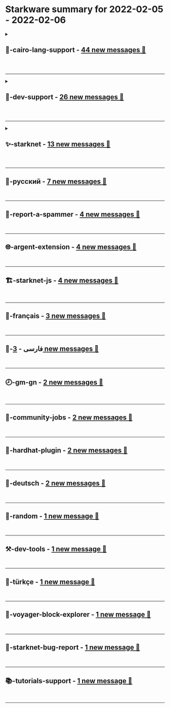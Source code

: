 # **Starkware** summary for **2022-02-05** - **2022-02-06**

<details>
<summary>

## **🦅-cairo-lang-support** - [44 new messages 📨](https://discord.com/channels/793094838509764618/793094838987128843)

</summary>

---


### 🔝 **Topics and related messages**

1. **cairo, contracts, felt**

    th0rgal --- *So we use local when we lost the value with ap (but alloc_local can do it for us) And we use tempvar when we have multiple possibilities and we want them to be at the same location in the stack?* **&rarr;** [Discord Discussion](https://discord.com/channels/793094838509764618/793094838987128843/939928064245239878)

    FeedTheFed | StarkWare --- *see the links I gave, they explained precisely this (tldr, you want the reference value to be independent of the branch chosen, by adding this tempvar to both branches the reference is to [ap-1])* **&rarr;** [Discord Discussion](https://discord.com/channels/793094838509764618/793094838987128843/939927255608623175)

    th0rgal --- *> If I understand correctly, by calling _merge_util, I have shifted an indeterminate number of cells in ap, and the compiler doesn't have much way to find it. > So here the idea is to create a local reference using the keyword local. So my variable will no longer be in ap but in fp To face the "revoked reference issue" which I understood as an unknown shift in ap we used fp (local). But for the conditional example in the documentation, they are using tempvar. How would that work?* **&rarr;** [Discord Discussion](https://discord.com/channels/793094838509764618/793094838987128843/939926422254911618)

2. **652210513886969902, revoke, next_best_plots_amount end understand**

    th0rgal --- *Sure. It's at the end of this section:* **&rarr;** [Discord Discussion](https://discord.com/channels/793094838509764618/793094838987128843/939926830717235301)

    FeedTheFed | StarkWare --- *can you link the example you're talking about?* **&rarr;** [Discord Discussion](https://discord.com/channels/793094838509764618/793094838987128843/939926723963805697)

    th0rgal --- *Thank you, I'll make sure to read those. I have a question though* **&rarr;** [Discord Discussion](https://discord.com/channels/793094838509764618/793094838987128843/939925950831943700)

</details>

&nbsp;  

---

<details>
<summary>

## **🤗-dev-support** - [26 new messages 📨](https://discord.com/channels/793094838509764618/793094838987128844)

</summary>

---

### ↩️ **Messages with most replies**

* [2 ↩️] *Let's do the math together according the SN fee formula. For the sake of this calculation let's assume you don't have any L2->L1 messages and even you don't change any state (storage) in your transaction (which has relatively very high cost and will push the numbers even higher). Just the 250K steps. Let's assume the following: gas_price = 100 gwei gas_per_step = 0.3 (**Starkware team**, if you have a more accurate estimation, pls correct me) Eth price = $3K  So, 100 * 10^(-9) * (250K *0.3) * 3000 = $22.5* **&rarr;** [Discord Discussion](https://discord.com/channels/793094838509764618/793094838987128844/939806921052016640)

* [2 ↩️] *Is it fine to deploy contracts with computationally expensive calls to the testnet? Not sure the kind of things that have been deployed before, but a small test in chess.cairo of checking the legality of 3 moves, advancing the board, and getting the result of a state currently takes 2M steps. (we haven't tackled on improving performance yet) This takes around 3 min in my computer and 4 GB RAM so I'm asking if it's "civic" to deploy this as it is to testnet, or should we fix performance first?* **&rarr;** [Discord Discussion](https://discord.com/channels/793094838509764618/793094838987128844/939739556075438102)


---


### 🔝 **Topics and related messages**

1. **gas_per_step, takes, precise**

    Verde --- *If uploading 250k steps costs 75k gas then yeah it'd be pretty insane. I'm not sure if 0.3 is excessive or not, but it'd make many use cases prohibitively expensive, what would be the point then? Getting a more precise estimate (at least, the order of magnitude) for the gas_per_step is very important to me, because I'm deliberately making it more expensive computationally to require less storage updates. So far, all it takes it 1 state change (so, 2 slots of calldata) + steps to move. But, I'll work on reducing the number of steps, I got a bunch of ideas* **&rarr;** [Discord Discussion](https://discord.com/channels/793094838509764618/793094838987128844/939927426035761302)

    mottyl --- *Let's do the math together according the SN fee formula. For the sake of this calculation let's assume you don't have any L2->L1 messages and even you don't change any state (storage) in your transaction (which has relatively very high cost and will push the numbers even higher). Just the 250K steps. Let's assume the following: gas_price = 100 gwei gas_per_step = 0.3 (**Starkware team**, if you have a more accurate estimation, pls correct me) Eth price = $3K  So, 100 * 10^(-9) * (250K *0.3) * 3000 = $22.5* **&rarr;** [Discord Discussion](https://discord.com/channels/793094838509764618/793094838987128844/939806921052016640)

    Verde --- *Does it cost dozens of dollars to emit 250k steps?* **&rarr;** [Discord Discussion](https://discord.com/channels/793094838509764618/793094838987128844/939789011755614218)

2. **using, 986, py line**

    smchala --- *Hello, just following : https://starknet.io/docs/hello_starknet/account_setup.html#installation got the following error while trying to Creating an account: deploy_account:  Got ClientConnectorCertificateError Traceback (most recent call last):   File "/cairo_venv/lib/python3.8/site-packages/aiohttp/connector.py", line 986, in _wrap_create_connection     return await self._loop.create_connection(*args, **kwargs)  # type: ignore[return-value]  ...  would you please help? not sure if my mac setup is not using the same python version or something else...?* **&rarr;** [Discord Discussion](https://discord.com/channels/793094838509764618/793094838987128844/939923483188658217)

    kmd --- *Thank you so much! many things are getting clearer.* **&rarr;** [Discord Discussion](https://discord.com/channels/793094838509764618/793094838987128844/939816365248901120)

    kmd --- *Great! I'll look into the code more. Thank you!* **&rarr;** [Discord Discussion](https://discord.com/channels/793094838509764618/793094838987128844/939727702083125269)

</details>

&nbsp;  

---

<details>
<summary>

## **✨-starknet** - [13 new messages 📨](https://discord.com/channels/793094838509764618/853954510515208192)

</summary>

---

### 💌 **Most reacted messages**

1. *https://twitter.com/ahboyash/status/1485939275065868289?s=20&t=H8fAugcbwKgMJWswEvBkpw  Added Starknet here! Lemme know if I missed out on anything 😮* **&rarr;** [Discord Discussion](https://discord.com/channels/793094838509764618/853954510515208192/939585433938051132)


---
</details>

&nbsp;  

---

## **🍯-русский** - [7 new messages 📨](https://discord.com/channels/793094838509764618/895711335801819187)
&nbsp;  

---

## **🧹-report-a-spammer** - [4 new messages 📨](https://discord.com/channels/793094838509764618/908073673183862874)
&nbsp;  

---

## **🌐-argent-extension** - [4 new messages 📨](https://discord.com/channels/793094838509764618/908663762150645770)
&nbsp;  

---

## **🏗-starknet-js** - [4 new messages 📨](https://discord.com/channels/793094838509764618/927918707613786162)
&nbsp;  

---

## **🥐-français** - [3 new messages 📨](https://discord.com/channels/793094838509764618/802928244139360306)
&nbsp;  

---

## **🍚-فارسی** - [3 new messages 📨](https://discord.com/channels/793094838509764618/912406778204012564)
&nbsp;  

---

## **🕗-gm-gn** - [2 new messages 📨](https://discord.com/channels/793094838509764618/884341617992024105)
&nbsp;  

---

## **👷-community-jobs** - [2 new messages 📨](https://discord.com/channels/793094838509764618/898210860030386178)
&nbsp;  

---

## **👷-hardhat-plugin** - [2 new messages 📨](https://discord.com/channels/793094838509764618/912735106899275856)
&nbsp;  

---

## **🥨-deutsch** - [2 new messages 📨](https://discord.com/channels/793094838509764618/915844624176803882)
&nbsp;  

---

## **🐠-random** - [1 new message 📨](https://discord.com/channels/793094838509764618/893514287887294526)
&nbsp;  

---

## **⚒-dev-tools** - [1 new message 📨](https://discord.com/channels/793094838509764618/894580545311359026)
&nbsp;  

---

## **🥙-türkçe** - [1 new message 📨](https://discord.com/channels/793094838509764618/899302454020177970)
&nbsp;  

---

## **🔭-voyager-block-explorer** - [1 new message 📨](https://discord.com/channels/793094838509764618/912410047236149298)
&nbsp;  

---

## **🐞-starknet-bug-report** - [1 new message 📨](https://discord.com/channels/793094838509764618/920304241376104488)
&nbsp;  

---

## **📚-tutorials-support** - [1 new message 📨](https://discord.com/channels/793094838509764618/932633376563802152)
&nbsp;  

---

